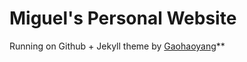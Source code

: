 # Miguel's Personal Website

Running on Github + Jekyll theme by [Gaohaoyang](https://github.com/Gaohaoyang/gaohaoyang.github.io)**

